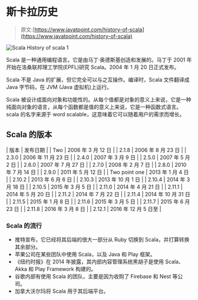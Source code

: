 # 斯卡拉历史

> 原文:[https://www.javatpoint.com/history-of-scala](https://www.javatpoint.com/history-of-scala)

![Scala History of scala 1](../Images/eb638626c14d63627aa4617b9e8965ab.png)

Scala 是一种通用编程语言。它是由马丁·奥德斯基创造和发展的。马丁于 2001 年开始在洛桑联邦理工学院(EPFL)研究 Scala。2004 年 1 月 20 日正式发布。

Scala 不是 Java 的扩展，但它完全可以与之互操作。编译时，Scala 文件翻译成 Java 字节码，在 JVM (Java 虚拟机)上运行。

Scala 被设计成面向对象和功能性的。从每个值都是对象的意义上来说，它是一种纯面向对象的语言，从每个函数都是值的意义上来说，它是一种函数式语言。scala 的名字来源于 word scalable，这意味着它可以随着用户的需求而增长。

## Scala 的版本

| 版本 | 发布日期 |
| Two | 2006 年 3 月 12 日 |
| 2.1.8 | 2006 年 8 月 23 日 |
| 2.3.0 | 2006 年 11 月 23 日 |
| 2.4.0 | 2007 年 3 月 9 日 |
| 2.5.0 | 2007 年 5 月 2 日 |
| 2.6.0 | 2007 年 7 月 27 日 |
| 2.7.0 | 2008 年 2 月 7 日 |
| 2.8.0 | 2010 年 7 月 14 日 |
| 2.9.0 | 2011 年 5 月 12 日 |
| Two point one | 2013 年 1 月 4 日 |
| 2.10.2 | 2013 年 6 月 6 日 |
| 2.10.3 | 2013 年 10 月 1 日 |
| 2.10.4 | 2014 年 3 月 18 日 |
| 2.10.5 | 2015 年 3 月 5 日 |
| 2.11.0 | 2014 年 4 月 21 日 |
| 2.11.1 | 2014 年 5 月 20 日 |
| 2.11.2 | 2014 年 7 月 22 日 |
| 2.11.4 | 2014 年 10 月 31 日 |
| 2.11.5 | 2015 年 1 月 8 日 |
| 2.11.6 | 2015 年 3 月 5 日 |
| 2.11.7 | 2015 年 6 月 23 日 |
| 2.11.8 | 2016 年 3 月 8 日 |
| 2.12.1 | 2016 年 12 月 5 日至 |

### Scala 的流行

*   推特宣布，它已经将其后端的很大一部分从 Ruby 切换到 Scala，并打算转换其余部分。
*   苹果公司在某些团队中使用 Scala，以及 Java 和 Play 框架。
*   《纽约时报》在 2014 年披露，其内部内容管理系统黑胡子是使用 Scala、Akka 和 Play Framework 构建的。
*   谷歌内部有使用 Scala 的团队，主要是因为收购了 Firebase 和 Nest 等公司。
*   加拿大沃尔玛将 Scala 用于其后端平台。